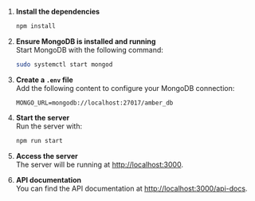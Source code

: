 1. **Install the dependencies**  
   ```bash
   npm install
   ```

2. **Ensure MongoDB is installed and running**  
   Start MongoDB with the following command:
   ```bash
   sudo systemctl start mongod
   ```

3. **Create a `.env` file**  
   Add the following content to configure your MongoDB connection:
   ```env
   MONGO_URL=mongodb://localhost:27017/amber_db
   ```

4. **Start the server**  
   Run the server with:
   ```bash
   npm run start
   ```

5. **Access the server**  
   The server will be running at [http://localhost:3000](http://localhost:3000).

6. **API documentation**  
   You can find the API documentation at [http://localhost:3000/api-docs](http://localhost:3000/api-docs).
